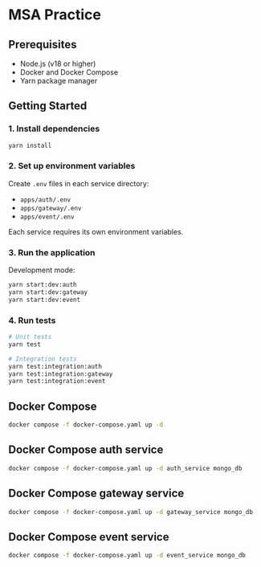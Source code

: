 # MSA Practice

## Prerequisites

- Node.js (v18 or higher)
- Docker and Docker Compose
- Yarn package manager

## Getting Started

### 1. Install dependencies

```bash
yarn install
```

### 2. Set up environment variables

Create `.env` files in each service directory:

- `apps/auth/.env`
- `apps/gateway/.env`
- `apps/event/.env`

Each service requires its own environment variables.

### 3. Run the application

Development mode:

```bash
yarn start:dev:auth
yarn start:dev:gateway
yarn start:dev:event
```

### 4. Run tests

```bash
# Unit tests
yarn test

# Integration tests
yarn test:integration:auth
yarn test:integration:gateway
yarn test:integration:event
```

## Docker Compose

```bash
docker compose -f docker-compose.yaml up -d
```

## Docker Compose auth service

```bash
docker compose -f docker-compose.yaml up -d auth_service mongo_db
```

## Docker Compose gateway service

```bash
docker compose -f docker-compose.yaml up -d gateway_service mongo_db
```

## Docker Compose event service

```bash
docker compose -f docker-compose.yaml up -d event_service mongo_db
```
